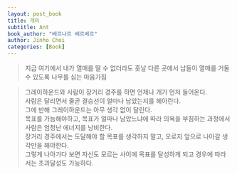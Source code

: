 ```yaml
---
layout: post_book
title: 개미
subtitle: Ant
book_author: "베르나르 베르베르"
author: Jinho Choi
categories: [Book]
---
```


> 지금 여기에서 내가 열매를 딸 수 없더라도 훗날 다른 곳에서 남들이 열매를 거둘 수 있도록 나무를 심는 마음가짐

> 그레이하운드와 사람이 장거리 경주를 하면 언제나 개가 먼저 들어온다.  
사람은 달리면서 줄곧 결승선이 얼마나 남았는지를 헤아린다.  
그에 반해 그레이하운드는 아무 생각 없이 달린다.  
목표를 가늠해야하고, 목표가 얼마나 남았느냐에 따라 의욕을 부침하는 과정에서 사람은 엄청난 에너지를 낭비한다.  
장거리 경주에서는 도달해야 할 목표를 생각하지 말고, 오로지 앞으로 나아갈 생각만을 해야한다.  
그렇게 나아가다 보면 자신도 모르는 사이에 목표를 달성하게 되고 경우에 따라서는 초과달성도 가능하다.
